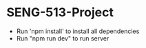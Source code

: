 # SENG-513-Project

- Run 'npm install' to install all dependencies
- Run "npm run dev" to run server